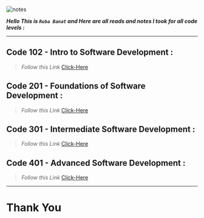 
   ![notes](imgs/notes.png)


***Hello This is `Ruba Banat` and Here are all reads and notes I took for all code levels :***

---

## Code 102 - Intro to Software Development :

>*Follow this Link*  [Click-Here](https://rubabanat.github.io/Reading-me/)


## Code 201 - Foundations of Software Development :


>*Follow this Link*  [Click-Here](https://rubabanat.github.io/Reading_Notes201/)


## Code 301 - Intermediate Software Development :

>*Follow this Link*  [Click-Here](https://rubabanat.github.io/Reading-Notes-301/)


## Code 401 - Advanced Software Development :

>*Follow this Link*  [Click-Here](https://rubabanat.github.io/Reading-Nots-401/)

---

# Thank You 
